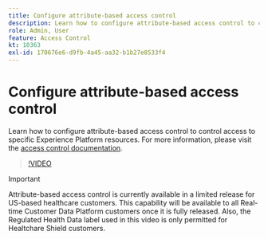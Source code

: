 ```yaml
---
title: Configure attribute-based access control
description: Learn how to configure attribute-based access control to control access to specific Experience Platform resources.
role: Admin, User
feature: Access Control
kt: 10363
exl-id: 170676e6-d9fb-4a45-aa32-b1b27e8533f4
---
```

# Configure attribute-based access control

Learn how to configure attribute-based access control to control access to specific Experience Platform resources. For more information, please visit the [access control documentation](https://experienceleague.adobe.com/docs/experience-platform/access-control/abac/overview.html).

>[!VIDEO](https://video.tv.adobe.com/v/345641?quality=12&learn=on)

>[!IMPORTANT]
>
> Attribute-based access control is currently available in a limited release for US-based healthcare customers. This capability will be available to all Real-time Customer Data Platform customers once it is fully released. Also, the Regulated Health Data label used in this video is only permitted for Healtchare Shield customers.
